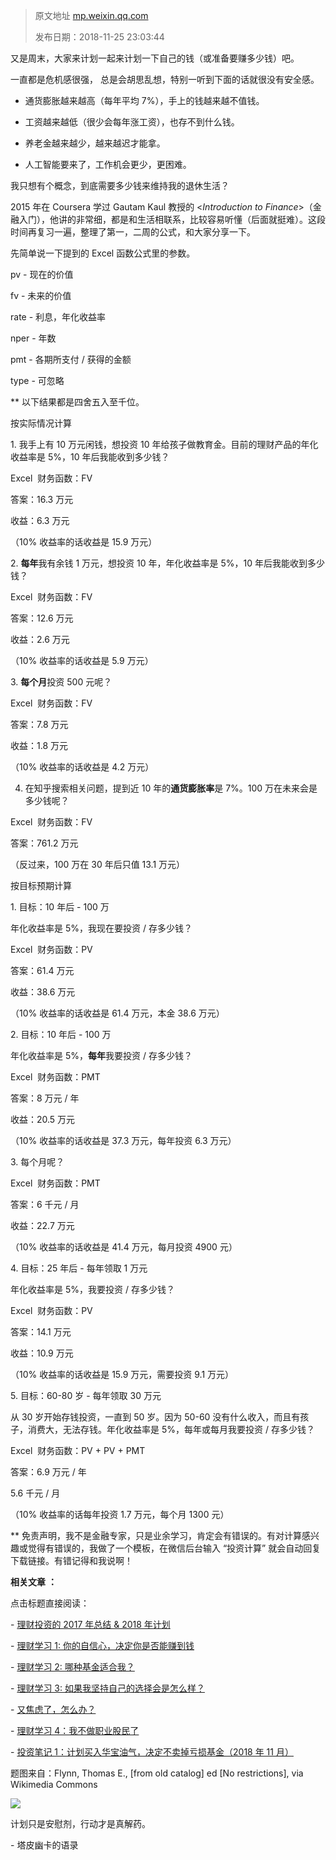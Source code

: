 > 原文地址 [mp.weixin.qq.com](https://mp.weixin.qq.com/s?__biz=MzIwMzA5NTI3NQ==&mid=2649902971&idx=1&sn=78147f615ff8124fcebd9a8def074f28&chksm=8ed242ffb9a5cbe95c100eb7a1d9c27084f4673a27895a68146b77fe1dce822535376331a3d7&scene=21#wechat_redirect)
>
> 发布日期：2018-11-25 23:03:44

又是周末，大家来计划一起来计划一下自己的钱（或准备要赚多少钱）吧。

一直都是危机感很强， 总是会胡思乱想，特别一听到下面的话就很没有安全感。

- 通货膨胀越来越高（每年平均 7%），手上的钱越来越不值钱。

- 工资越来越低（很少会每年涨工资），也存不到什么钱。

- 养老金越来越少，越来越迟才能拿。

- 人工智能要来了，工作机会更少，更困难。

我只想有个概念，到底需要多少钱来维持我的退休生活？

2015 年在 Coursera 学过 Gautam Kaul 教授的 <_Introduction to Finance_>（金融入门），他讲的非常细，都是和生活相联系，比较容易听懂（后面就挺难）。这段时间再复习一遍，整理了第一，二周的公式，和大家分享一下。

先简单说一下提到的 Excel 函数公式里的参数。

pv - 现在的价值

fv - 未来的价值

rate - 利息，年化收益率  

nper - 年数

pmt - 各期所支付 / 获得的金额

type - 可忽略  

** 以下结果都是四舍五入至千位。

按实际情况计算

1. 我手上有 10 万元闲钱，想投资 10 年给孩子做教育金。目前的理财产品的年化收益率是 5%，10 年后我能收到多少钱？

Excel  财务函数：FV  

答案：16.3 万元

收益：6.3 万元

（10% 收益率的话收益是 15.9 万元）

2. **每年**我有余钱 1 万元，想投资 10 年，年化收益率是 5%，10 年后我能收到多少钱？  

Excel  财务函数：FV  

答案：12.6 万元

收益：2.6 万元

（10% 收益率的话收益是 5.9 万元）

3. **每个月**投资 500 元呢？

Excel  财务函数：FV  

答案：7.8 万元

收益：1.8 万元

（10% 收益率的话收益是 4.2 万元）

4. 在知乎搜索相关问题，提到近 10 年的**通货膨胀率**是 7%。100 万在未来会是多少钱呢？

Excel  财务函数：FV  

答案：761.2 万元

（反过来，100 万在 30 年后只值 13.1 万元）  

按目标预期计算

1. 目标：10 年后 - 100 万

年化收益率是 5%，我现在要投资 / 存多少钱？

Excel  财务函数：PV  

答案：61.4 万元

收益：38.6 万元

（10% 收益率的话收益是 61.4 万元，本金 38.6 万元）

2. 目标：10 年后 - 100 万

年化收益率是 5%，**每年**我要投资 / 存多少钱？

Excel  财务函数：PMT  

答案：8 万元 / 年

收益：20.5 万元

（10% 收益率的话收益是 37.3 万元，每年投资 6.3 万元）

3. 每个月呢？

Excel  财务函数：PMT  

答案：6 千元 / 月

收益：22.7 万元

（10% 收益率的话收益是 41.4 万元，每月投资 4900 元）

4. 目标：25 年后 - 每年领取 1 万元

年化收益率是 5%，我要投资 / 存多少钱？

Excel  财务函数：PV  

答案：14.1 万元

收益：10.9 万元

（10% 收益率的话收益是 15.9 万元，需要投资 9.1 万元）

5. 目标：60-80 岁 - 每年领取 30 万元

从 30 岁开始存钱投资，一直到 50 岁。因为 50-60 没有什么收入，而且有孩子，消费大，无法存钱。年化收益率是 5%，每年或每月我要投资 / 存多少钱？

Excel  财务函数：PV + PV + PMT  

答案：6.9 万元 / 年

5.6 千元 / 月

（10% 收益率的话每年投资 1.7 万元，每个月 1300 元）

** 免责声明，我不是金融专家，只是业余学习，肯定会有错误的。有对计算感兴趣或觉得有错误的，我做了一个模板，在微信后台输入 “投资计算” 就会自动回复下载链接。有错记得和我说啊！

  

 **相关文章** **：**

点击标题直接阅读：

- [理财投资的 2017 年总结 & 2018 年计划](http://mp.weixin.qq.com/s?__biz=MzIwMzA5NTI3NQ==&mid=2649902611&idx=1&sn=2713d5c18ea9883f8c4ec6c341c1f592&chksm=8ed24397b9a5ca81016ffc9b46d8f499871691c442ddc05de010cec187e31d68270efb68c470&scene=21#wechat_redirect)

- [理财学习 1: 你的自信心，决定你是否能赚到钱](http://mp.weixin.qq.com/s?__biz=MzIwMzA5NTI3NQ==&mid=2649902615&idx=1&sn=45df465ad5cf17a779d60008a6acbd85&chksm=8ed24393b9a5ca8515e9629360c8eaf2a0ddf12ecc47fe548168693611bbae4a87aaa79b83a8&scene=21#wechat_redirect)  

- [理财学习 2: 哪种基金适合我？](http://mp.weixin.qq.com/s?__biz=MzIwMzA5NTI3NQ==&mid=2649902677&idx=1&sn=b2a418e87943288da2a1271ccbe58e6d&chksm=8ed243d1b9a5cac72427ed3b7643bc02c4d0d0e8ba57e7f7dc6af3e0f1a6e1ac07b0b891b530&scene=21#wechat_redirect)  

- [理财学习 3: 如果我坚持自己的选择会是怎么样？](http://mp.weixin.qq.com/s?__biz=MzIwMzA5NTI3NQ==&mid=2649902711&idx=1&sn=d7357d39a7a49454dc4647148ce8cf53&chksm=8ed243f3b9a5cae5356af92139e64f6cdd06ee87052dc4bde87f2c71ca234dabbe83f7efaf9a&scene=21#wechat_redirect)

- [又焦虑了，怎么办？](http://mp.weixin.qq.com/s?__biz=MzIwMzA5NTI3NQ==&mid=2649902712&idx=1&sn=c276f7a10094d339e62b2cd1cda8c18a&chksm=8ed243fcb9a5caeaac0296cb28732d4459e1f79644b0d12248974b2b16d28a8b1963c6a16504&scene=21#wechat_redirect)

- [理财学习 4：我不做职业股民了](http://mp.weixin.qq.com/s?__biz=MzIwMzA5NTI3NQ==&mid=2649902933&idx=1&sn=e3dfee07937b7006c16eca0d02606325&chksm=8ed242d1b9a5cbc7c23879eba7a211b791a9e5206b3174e2294fdbff9d0fc0d92eb651f220b7&scene=21#wechat_redirect)

- [投资笔记 1：计划买入华宝油气，决定不卖掉亏损基金（2018 年 11 月）](http://mp.weixin.qq.com/s?__biz=MzIwMzA5NTI3NQ==&mid=2649902952&idx=1&sn=921c630d1e7d9b6dbf505b73507d0986&chksm=8ed242ecb9a5cbfad2450bef1a597205696eef27ee4402d60babf8fcb6fa02c1e1c06ed90f3e&scene=21#wechat_redirect)

题图来自：Flynn, Thomas E., [from old catalog] ed [No restrictions], via Wikimedia Commons

![](https://mmbiz.qpic.cn/mmbiz_jpg/2qRZ6oIialEANfEicFgusibPSrPia8fneA8eNOpPZFeiaX2X5IMAHLClHq3Mmwt1xcQ1m2ia69n9nPQsGz8Ka5MSWfCA/640?wx_fmt=jpeg)

计划只是安慰剂，行动才是真解药。

- 塔皮幽卡的语录